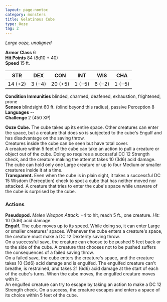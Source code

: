 ```yaml
---
layout: page-nontoc
category: monsters
title: Gelatinous Cube
type: Ooze
tag: 2
---
```

_Large ooze, unaligned_

**Armor Class** 6    
**Hit Points** 84 (8d10 + 40)    
**Speed** 15 ft. 

| STR     | DEX     | CON     | INT     | WIS     | CHA     |
|---------|---------|---------|---------|---------|---------|
| 14 (+2) | 3 (−4)  | 20 (+5) | 1 (−5) |  6 (−2)  | 1 (−5)  |

**Condition Immunities** blinded, charmed, deafened, exhaustion, frightened, prone    
**Senses** blindsight 60 ft. (blind beyond this radius), passive Perception 8    
**Languages** --    
**Challenge** 2 (450 XP) 

**Ooze Cube.** The cube takes up its entire space. Other creatures can enter the space, but a creature that does so is subjected to the cube's Engulf and has disadvantage on the saving throw.    
Creatures inside the cube can be seen but have total cover.    
A creature within 5 feet of the cube can take an action to pull a creature or object out of the cube. Doing so requires a successful DC 12 Strength check, and the creature making the attempt takes 10 (3d6) acid damage.    
The cube can hold only one Large creature or up to four Medium or smaller creatures inside it at a time.    
**Transparent.** Even when the cube is in plain sight, it takes a successful DC 15 Wisdom (Perception) check to spot a cube that has neither moved nor attacked. A creature that tries to enter the cube's space while unaware of the cube is surprised by the cube. 

### Actions 
**Pseudopod.** _Melee Weapon Attack:_ +4 to hit, reach 5 ft., one creature. _Hit:_ 10 (3d6) acid damage.    
**Engulf.** The cube moves up to its speed. While doing so, it can enter Large or smaller creatures' spaces. Whenever the cube enters a creature's space, the creature must make a DC 12 Dexterity saving throw.    
On a successful save, the creature can choose to be pushed 5 feet back or to the side of the cube. A creature that chooses not to be pushed suffers the consequences of a failed saving throw.    
On a failed save, the cube enters the creature's space, and the creature takes 10 (3d6) acid damage and is engulfed. The engulfed creature can't breathe, is restrained, and takes 21 (6d6) acid damage at the start of each of the cube's turns. When the cube moves, the engulfed creature moves with it.    
An engulfed creature can try to escape by taking an action to make a DC 12 Strength check. On a success, the creature escapes and enters a space of its choice within 5 feet of the cube.
